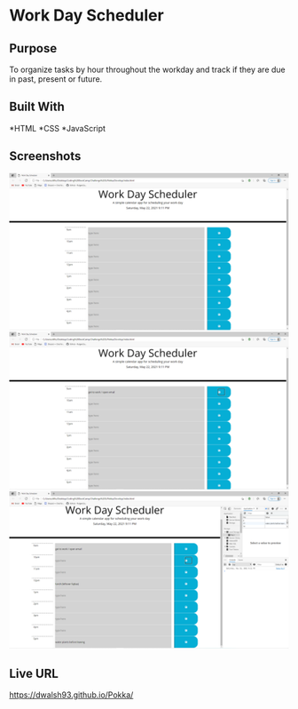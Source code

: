 # Work Day Scheduler

## Purpose
To organize tasks by hour throughout the workday and track if they are due in past, present or future. 

## Built With
*HTML
*CSS
*JavaScript

## Screenshots
![ScreenShot of Current Active Webpage 2](./assets/images/eggs.png)
![ScreenShot of Current Active Webpage 1](./assets/images/eggs1.png)
![ScreenShot of Current Active Webpage 2](./assets/images/eggs2.png)

## Live URL
https://dwalsh93.github.io/Pokka/
